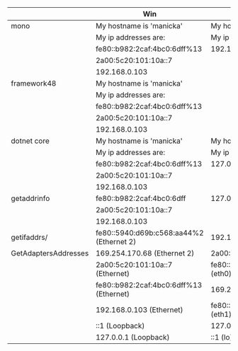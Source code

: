 |                      | Win                                              | WSL                                              | Linux                                            |
|----------------------|--------------------------------------------------|--------------------------------------------------|--------------------------------------------------|
| mono                 | My hostname is 'manicka'                         | My hostname is 'manicka'                         | My hostname is 'manicka-pc'                      | 
|                      | My ip addresses are:                             | My ip addresses are:                             | My ip addresses are:                             |
|                      |   fe80::b982:2caf:4bc0:6dff%13                   |   192.168.0.103                                  |   192.168.0.103                                  |
|                      |   2a00:5c20:101:10a::7                           |                                                  |                                                  |
|                      |   192.168.0.103                                  |                                                  |                                                  |
| framework48          | My hostname is 'manicka'                         |                                                  |                                                  | 
|                      | My ip addresses are:                             |                                                  |                                                  |
|                      |   fe80::b982:2caf:4bc0:6dff%13                   |                                                  |                                                  | 
|                      |   2a00:5c20:101:10a::7                           |                                                  |                                                  | 
|                      |   192.168.0.103                                  |                                                  |                                                  |
| dotnet core          | My hostname is 'manicka'                         | My hostname is 'manicka'                         | My hostname is 'manicka-pc'                      | 
|                      | My ip addresses are:                             | My ip addresses are:                             | My ip addresses are:                             |
|                      |   fe80::b982:2caf:4bc0:6dff%13                   |   127.0.1.1                                      |   127.0.1.1                                      |
|                      |   2a00:5c20:101:10a::7                           |                                                  |                                                  | 
|                      |   192.168.0.103                                  |                                                  |                                                  |
| getaddrinfo          |   fe80::b982:2caf:4bc0:6dff                      |   127.0.1.1 (3x)                                 |   127.0.1.1 (3x)                                 |
|                      |   2a00:5c20:101:10a::7                           |                                                  |                                                  |
|                      |   192.168.0.103                                  |                                                  |                                                  |           
| getifaddrs/          |   fe80::5940:d69b:c568:aa44%2 (Ethernet 2)       |   192.168.0.103 (eth0)                           |   127.0.0.1 (lo)                                 |
| GetAdaptersAddresses |   169.254.170.68 (Ethernet 2)                    |   2a00:5c20:101:10a::7 (eth0)                    |   192.168.0.103 (enp3s0)                         |
|                      |   2a00:5c20:101:10a::7 (Ethernet)                |   fe80::b982:2caf:4bc0:6dff%eth0 (eth0)          |   ::1 (lo)                                       |
|                      |   fe80::b982:2caf:4bc0:6dff%13 (Ethernet)        |   169.254.170.68  (eth1)                         |   2a00:5c20:101:10a::4 (enp3s0)                  |
|                      |   192.168.0.103 (Ethernet)                       |   fe80::5940:d69b:c568:aa44%eth1 (eth1)          |   fe80::c79b:99ea:f48a:8f05%enp3s0 (enp3s0)      |
|                      |   ::1 (Loopback)                                 |   127.0.0.1 (lo)                                 |                                                  |
|                      |   127.0.0.1 (Loopback)                           |   ::1 (lo)                                       |                                                  |